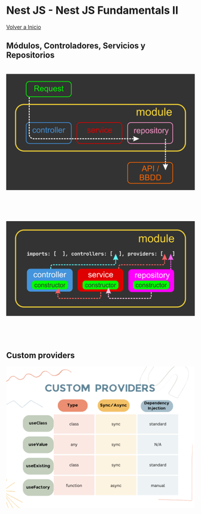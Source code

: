# Nest JS - Nest JS Fundamentals II

[Volver a Inicio](../README.md)

## Módulos, Controladores, Servicios y Repositorios

<img src="./assets/nest-02-01.png" style="margin: 20px 0 60px 0">

<img src="./assets/nest-02-02.png" style="margin: 20px 0 60px 0">

## Custom providers

<p align="center">
<img src="./assets/tabla de custom providers.png">
</p>